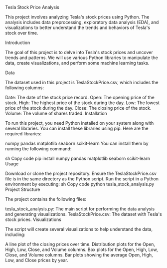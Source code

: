 Tesla Stock Price Analysis

This project involves analyzing Tesla's stock prices using Python. The analysis includes data preprocessing, exploratory data analysis (EDA), and visualizations to better understand the trends and behaviors of Tesla's stock over time.

Introduction

The goal of this project is to delve into Tesla's stock prices and uncover trends and patterns. We will use various Python libraries to manipulate the data, create visualizations, and perform some machine learning tasks.

Data

The dataset used in this project is TeslaStockPrice.csv, which includes the following columns:

Date: The date of the stock price record.
Open: The opening price of the stock.
High: The highest price of the stock during the day.
Low: The lowest price of the stock during the day.
Close: The closing price of the stock.
Volume: The volume of shares traded.
Installation

To run this project, you need Python installed on your system along with several libraries. You can install these libraries using pip. Here are the required libraries:

numpy
pandas
matplotlib
seaborn
scikit-learn
You can install them by running the following command:

sh
Copy code
pip install numpy pandas matplotlib seaborn scikit-learn
Usage

Download or clone the project repository.
Ensure the TeslaStockPrice.csv file is in the same directory as the Python script.
Run the script in a Python environment by executing:
sh
Copy code
python tesla_stock_analysis.py
Project Structure

The project contains the following files:

tesla_stock_analysis.py: The main script for performing the data analysis and generating visualizations.
TeslaStockPrice.csv: The dataset with Tesla's stock prices.
Visualizations

The script will create several visualizations to help understand the data, including:

A line plot of the closing prices over time.
Distribution plots for the Open, High, Low, Close, and Volume columns.
Box plots for the Open, High, Low, Close, and Volume columns.
Bar plots showing the average Open, High, Low, and Close prices by year.
